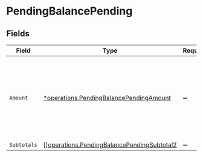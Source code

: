 # PendingBalancePending


## Fields

| Field                                                                                                    | Type                                                                                                     | Required                                                                                                 | Description                                                                                              |
| -------------------------------------------------------------------------------------------------------- | -------------------------------------------------------------------------------------------------------- | -------------------------------------------------------------------------------------------------------- | -------------------------------------------------------------------------------------------------------- |
| `Amount`                                                                                                 | [*operations.PendingBalancePendingAmount](../../models/operations/pendingbalancependingamount.md)        | :heavy_minus_sign:                                                                                       | In v2 endpoints, monetary amounts are represented as objects with a `currency` and `value` field.        |
| `Subtotals`                                                                                              | [][operations.PendingBalancePendingSubtotal2](../../models/operations/pendingbalancependingsubtotal2.md) | :heavy_minus_sign:                                                                                       | N/A                                                                                                      |